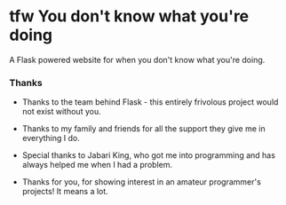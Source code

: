 # tfw You don't know what you're doing
A Flask powered website for when you don't know what you're doing.

### Thanks

* Thanks to the team behind Flask - this entirely frivolous project would not exist without you.

* Thanks to my family and friends for all the support they give me in everything I do.

* Special thanks to Jabari King, who got me into programming and has always helped me when I had a problem.

* Thanks for you, for showing interest in an amateur programmer's projects! It means a lot.